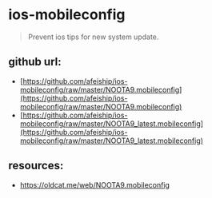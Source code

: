 # ios-mobileconfig
> Prevent ios tips for new system update.



## github url:
+ [https://github.com/afeiship/ios-mobileconfig/raw/master/NOOTA9.mobileconfig](https://github.com/afeiship/ios-mobileconfig/raw/master/NOOTA9.mobileconfig)
+ [https://github.com/afeiship/ios-mobileconfig/raw/master/NOOTA9_latest.mobileconfig](https://github.com/afeiship/ios-mobileconfig/raw/master/NOOTA9_latest.mobileconfig)


## resources:
+ https://oldcat.me/web/NOOTA9.mobileconfig
